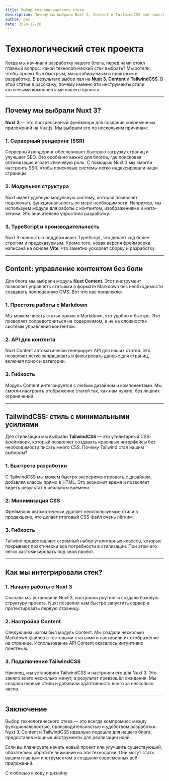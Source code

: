 ```yaml
---
title: Выбор технологического стека
description: Почему мы выбрали Nuxt 3, Content и TailwindCSS для нашего проекта
author: dev
date: 2024-12-28
---
```


# Технологический стек проекта

Когда мы начинали разработку нашего блога, перед нами стоял главный вопрос: какой технологический стек выбрать? Мы хотели, чтобы проект был быстрым, масштабируемым и приятным в разработке. В результате выбор пал на **Nuxt 3**, **Content** и **TailwindCSS**. В этой статье я расскажу, почему именно эти инструменты стали ключевыми компонентами нашего проекта.

---

## Почему мы выбрали Nuxt 3?

**Nuxt 3** — это прогрессивный фреймворк для создания современных приложений на Vue.js. Мы выбрали его по нескольким причинам:

### 1. **Серверный рендеринг (SSR)**
Серверный рендеринг обеспечивает быструю загрузку страниц и улучшает SEO. Это особенно важно для блогов, где поисковая оптимизация играет ключевую роль. С помощью Nuxt 3 мы смогли настроить SSR, чтобы поисковые системы легко индексировали наши страницы.

### 2. **Модульная структура**
Nuxt имеет удобную модульную систему, которая позволяет подключать функциональность по мере необходимости. Например, мы используем модули для работы с контентом, изображениями и мета-тегами. Это значительно упростило разработку.

### 3. **TypeScript и производительность**
Nuxt 3 полностью поддерживает TypeScript, что делает код более строгим и предсказуемым. Кроме того, новая версия фреймворка написана на основе **Vite**, что заметно ускоряет сборку и разработку.

---

## Content: управление контентом без боли

Для блога мы выбрали модуль **Nuxt Content**. Этот инструмент позволяет управлять статьями в формате Markdown без необходимости создавать полноценную CMS. Вот что нас привлекло:

### 1. **Простота работы с Markdown**
Мы можем писать статьи прямо в Markdown, что удобно и быстро. Это позволяет сосредоточиться на содержимом, а не на сложностях системы управления контентом.

### 2. **API для контента**
Nuxt Content автоматически генерирует API для наших статей. Это позволяет легко запрашивать и фильтровать данные для страниц, включая поиск и категории.

### 3. **Гибкость**
Модуль Content интегрируется с любым дизайном и компонентами. Мы смогли настроить отображение статей так, как нам нужно, без лишних ограничений.

---

## TailwindCSS: стиль с минимальными усилиями

Для стилизации мы выбрали **TailwindCSS** — это утилитарный CSS-фреймворк, который позволяет создавать красивые интерфейсы без необходимости писать много CSS. Почему Tailwind стал нашим выбором?

### 1. **Быстрота разработки**
С TailwindCSS мы можем быстро экспериментировать с дизайном, добавляя классы прямо в HTML. Это экономит время и позволяет видеть результат в реальном времени.

### 2. **Минимизация CSS**
Фреймворк автоматически удаляет неиспользуемые стили в продакшене, что делает итоговый CSS-файл очень лёгким.

### 3. **Гибкость**
Tailwind предоставляет огромный набор утилитарных классов, которые покрывают практически все потребности в стилизации. При этом его легко кастомизировать под свой проект.

---

## Как мы интегрировали стек?

### 1. **Начало работы с Nuxt 3**
Сначала мы установили Nuxt 3, настроили роутинг и создали базовую структуру проекта. Nuxt позволил нам быстро запустить сервер и протестировать первую страницу.

### 2. **Настройка Content**
Следующим шагом был модуль Content. Мы создали несколько Markdown-файлов с тестовыми статьями и настроили их отображение на странице. Использование API Content оказалось интуитивно понятным.

### 3. **Подключение TailwindCSS**
Наконец, мы установили TailwindCSS и настроили его для Nuxt 3. Это заняло всего несколько минут, а результат превзошёл ожидания. Мы создали первые стили и добавили адаптивность всего за несколько часов.

---

## Заключение

Выбор технологического стека — это всегда компромисс между функциональностью, производительностью и удобством разработки. Nuxt 3, Content и TailwindCSS идеально подошли для нашего блога, предоставив мощные инструменты для реализации идей.

Если вы планируете начать новый проект или улучшить существующий, обязательно обратите внимание на эти технологии. Они могут стать вашим главным инструментом в создании современных веб-приложений.

С любовью к коду и дизайну
